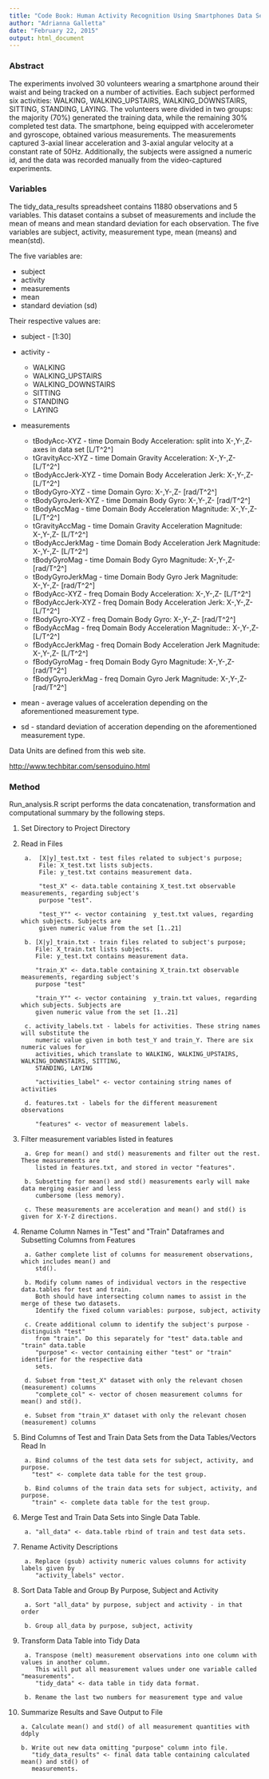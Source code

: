 ```yaml
---
title: "Code Book: Human Activity Recognition Using Smartphones Data Set"
author: "Adrianna Galletta"
date: "February 22, 2015"
output: html_document
---
```



### Abstract
The experiments involved 30 volunteers wearing a smartphone around their waist and being tracked on a number of activities. Each subject performed six activities: WALKING, WALKING_UPSTAIRS, WALKING_DOWNSTAIRS, SITTING, STANDING, LAYING. The volunteers were divided in two groups: the majority (70%) generated the training data, while the remaining 30% completed test data. The smartphone, being equipped with accelerometer and gyroscope, obtained various measurements. The measurements captured 3-axial linear acceleration and 3-axial angular velocity at a constant rate of 50Hz. Additionally, the subjects were assigned a numeric id, and the data was recorded manually from the video-captured experiments.


### Variables

The tidy_data_results spreadsheet contains 11880 observations and 5 variables. This dataset contains a subset of measurements and include the mean of means and mean standard deviation for each observation.
The five variables are subject, activity, measurement type, mean (means) and mean(std). 

The five variables are:

* subject
* activity
* measurements
* mean
* standard deviation (sd)

Their respective values are:

* subject  - [1:30]
* activity - 
    + WALKING
    + WALKING_UPSTAIRS
    + WALKING_DOWNSTAIRS
    + SITTING
    + STANDING
    + LAYING

* measurements
    + tBodyAcc-XYZ     - time Domain Body Acceleration: split into X-,Y-,Z- axes in data set [L/T^2^]
    + tGravityAcc-XYZ  - time Domain Gravity Acceleration: X-,Y-,Z- [L/T^2^]
    + tBodyAccJerk-XYZ - time Domain Body Acceleration Jerk: X-,Y-,Z- [L/T^2^]
    + tBodyGyro-XYZ    - time Domain Gyro: X-,Y-,Z- [rad/T^2^]
    + tBodyGyroJerk-XYZ  - time Domain Body Gyro: X-,Y-,Z- [rad/T^2^]
    + tBodyAccMag      - time Domain Body Acceleration Magnitude: X-,Y-,Z- [L/T^2^]
    + tGravityAccMag   - time Domain Gravity Acceleration Magnitude: X-,Y-,Z- [L/T^2^]
    + tBodyAccJerkMag  - time Domain Body Acceleration Jerk Magnitude: X-,Y-,Z- [L/T^2^]
    + tBodyGyroMag     - time Domain Body Gyro Magnitude: X-,Y-,Z- [rad/T^2^]
    + tBodyGyroJerkMag - time Domain Body Gyro Jerk Magnitude: X-,Y-,Z- [rad/T^2^]
    + fBodyAcc-XYZ     - freq Domain Body Acceleration: X-,Y-,Z- [L/T^2^]
    + fBodyAccJerk-XYZ - freq Domain Body Acceleration Jerk: X-,Y-,Z- [L/T^2^]
    + fBodyGyro-XYZ    - freq Domain Body Gyro: X-,Y-,Z- [rad/T^2^]
    + fBodyAccMag      - freq Domain Body Acceleration Magnitude:: X-,Y-,Z- [L/T^2^]  
    + fBodyAccJerkMag  - freq Domain Body Acceleration Jerk Magnitude: X-,Y-,Z- [L/T^2^]
    + fBodyGyroMag     - freq Domain Body Gyro Magnitude: X-,Y-,Z- [rad/T^2^]
    + fBodyGyroJerkMag - freq Domain Gyro Jerk Magnitude: X-,Y-,Z- [rad/T^2^]
* mean - average values of acceleration depending on the aforementioned measurement type.
* sd   - standard deviation of acceration depending on the aforementioned measurement type.

Data Units are defined from this web site.

http://www.techbitar.com/sensoduino.html
### Method
Run_analysis.R script performs the data concatenation, transformation and computational summary by the following steps.

1. Set Directory to Project Directory
2. Read in Files

        a.  [X|y]_test.txt - test files related to subject's purpose;
            File: X_test.txt lists subjects.
            File: y_test.txt contains measurement data.

            "test_X" <- data.table containing X_test.txt observable measurements, regarding subject's
            purpose "test".

            "test_Y"" <- vector containing  y_test.txt values, regarding which subjects. Subjects are
            given numeric value from the set [1..21]

        b. [X|y]_train.txt - train files related to subject's purpose; 
           File: X_train.txt lists subjects.
           File: y_test.txt contains measurement data. 
           
           "train_X" <- data.table containing X_train.txt observable measurements, regarding subject's
           purpose "test"
	         
           "train_Y"" <- vector containing  y_train.txt values, regarding which subjects. Subjects are
           given numeric value from the set [1..21]

        c. activity_labels.txt - labels for activities. These string names will substitute the
           numeric value given in both test_Y and train_Y. There are six numeric values for 
           activities, which translate to WALKING, WALKING_UPSTAIRS, WALKING_DOWNSTAIRS, SITTING,
           STANDING, LAYING
          
           "activities_label" <- vector containing string names of activities

        d. features.txt - labels for the different measurement observations
           
           "features" <- vector of measurement labels.

3. Filter measurement variables listed in features

        a. Grep for mean() and std() measurements and filter out the rest. These measurements are
           listed in features.txt, and stored in vector "features".

        b. Subsetting for mean() and std() measurements early will make data merging easier and less
           cumbersome (less memory).

        c. These measurements are acceleration and mean() and std() is given for X-Y-Z directions.

4. Rename Column Names in "Test" and "Train" Dataframes and Subsetting Columns from Features

        a. Gather complete list of columns for measurement observations, which includes mean() and
           std(). 

        b. Modify column names of individual vectors in the respective data.tables for test and train.
           Both should have intersecting column names to assist in the merge of these two datasets.
           Identify the fixed column variables: purpose, subject, activity

        c. Create additional column to identify the subject's purpose - distinguish "test" 
           from "train". Do this separately for "test" data.table and "train" data.table
           "purpose" <- vector containing either "test" or "train" identifier for the respective data  
           sets.

        d. Subset from "test_X" dataset with only the relevant chosen (measurement) columns
           "complete_col" <- vector of chosen measurement columns for mean() and std().

        e. Subset from "train_X" dataset with only the relevant chosen (measurement) columns

5. Bind Columns of Test and Train Data Sets from the Data Tables/Vectors Read In

        a. Bind columns of the test data sets for subject, activity, and purpose. 
          "test" <- complete data table for the test group.

        b. Bind columns of the train data sets for subject, activity, and purpose.
          "train" <- complete data table for the test group.

6. Merge Test and Train Data Sets into Single Data Table.

        a. "all_data" <- data.table rbind of train and test data sets.

7. Rename Activity Descriptions

        a. Replace (gsub) activity numeric values columns for activity labels given by 
           "activity_labels" vector.

8. Sort Data Table and Group By Purpose, Subject and Activity

        a. Sort "all_data" by purpose, subject and activity - in that order

        b. Group all_data by purpose, subject, activity

9. Transform Data Table into Tidy Data

        a. Transpose (melt) measurement observations into one column with values in another column.
           This will put all measurement values under one variable called "measurements".
           "tidy_data" <- data table in tidy data format.

        b. Rename the last two numbers for measurement type and value

10. Summarize Results and Save Output to File

        a. Calculate mean() and std() of all measurement quantities with ddply

        b. Write out new data omitting "purpose" column into file.
           "tidy_data_results" <- final data table containing calculated mean() and std() of
           measurements.

  